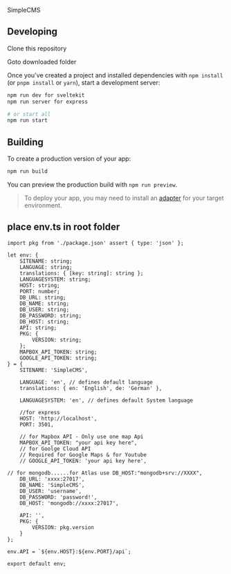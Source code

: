 SimpleCMS

## Developing

Clone this repository

Goto downloaded folder

Once you've created a project and installed dependencies with `npm install` (or `pnpm install` or `yarn`), start a development server:

```bash
npm run dev for sveltekit
npm run server for express

# or start all
npm run start
```

## Building

To create a production version of your app:

```bash
npm run build
```

You can preview the production build with `npm run preview`.

> To deploy your app, you may need to install an [adapter](https://kit.svelte.dev/docs/adapters) for your target environment.

## place env.ts in root folder

```
import pkg from './package.json' assert { type: 'json' };

let env: {
	SITENAME: string;
	LANGUAGE: string;
	translations: { [key: string]: string };
	LANGUAGESYSTEM: string;
	HOST: string;
	PORT: number;
	DB_URL: string;
	DB_NAME: string;
	DB_USER: string;
	DB_PASSWORD: string;
	DB_HOST: string;
	API: string;
	PKG: {
		VERSION: string;
	};
	MAPBOX_API_TOKEN: string;
	GOOGLE_API_TOKEN: string;
} = {
	SITENAME: 'SimpleCMS',

	LANGUAGE: 'en', // defines default language
	translations: { en: 'English', de: 'German' },

	LANGUAGESYSTEM: 'en', // defines default System language

	//for express
	HOST: 'http://localhost',
	PORT: 3501,

	// for Mapbox API - Only use one map Api
	MAPBOX_API_TOKEN: "your api key here",
	// for Goolge Cloud API
	// Required for Google Maps & for Youtube
	// GOOGLE_API_TOKEN: 'your api key here',

// for mongodb......for Atlas use DB_HOST:"mongodb+srv://XXXX",
	DB_URL: 'xxxx:27017',
	DB_NAME: 'SimpleCMS',
	DB_USER: 'username',
	DB_PASSWORD: 'password!',
	DB_HOST: 'mongodb://xxxx:27017',

	API: '',
	PKG: {
		VERSION: pkg.version
	}
};

env.API = `${env.HOST}:${env.PORT}/api`;

export default env;
```
